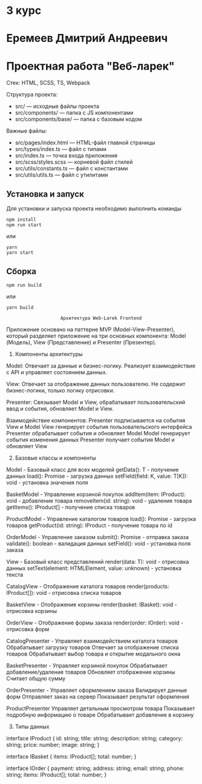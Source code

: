 # 3 курс
# Еремеев Дмитрий Андреевич
# Проектная работа "Веб-ларек"

Стек: HTML, SCSS, TS, Webpack

Структура проекта:
- src/ — исходные файлы проекта
- src/components/ — папка с JS компонентами
- src/components/base/ — папка с базовым кодом

Важные файлы:
- src/pages/index.html — HTML-файл главной страницы
- src/types/index.ts — файл с типами
- src/index.ts — точка входа приложения
- src/scss/styles.scss — корневой файл стилей
- src/utils/constants.ts — файл с константами
- src/utils/utils.ts — файл с утилитами

## Установка и запуск
Для установки и запуска проекта необходимо выполнить команды

```
npm install
npm run start
```

или

```
yarn
yarn start
```
## Сборка

```
npm run build
```

или

```
yarn build
```

						Архитектура Web-Larek Frontend

Приложение основано на паттерне MVP (Model-View-Presenter), который разделяет приложение на три основных компонента: Model (Модель), View (Представление) и Presenter (Презентер).

1) Компоненты архитектуры

Model:
	Отвечает за данные и бизнес-логику. Реализует взаимодействие с API и управляет состоянием данных.

View:
	Отвечает за отображение данных пользователю. Не содержит бизнес-логики, только логику отрисовки.

Presenter:
	Связывает Model и View, обрабатывает пользовательский ввод и события, обновляет Model и View.

Взаимодействие компонентов:
	Presenter подписывается на события View и Model
	View генерирует события пользовательского интерфейса
	Presenter обрабатывает события и обновляет Model
	Model генерирует события изменения данных
	Presenter получает события Model и обновляет View

2) Базовые классы и компоненты

Model - Базовый класс для всех моделей
	getData(): T - получение данных
	load(): Promise<void> - загрузка данных
	setField(field: K, value: T[K]): void - установка значения поля

BasketModel - Управление корзиной покупок
	addItem(item: IProduct): void - добавление товара
	removeItem(id: string): void - удаление товара
	getItems(): IProduct[] - получение списка товаров

ProductModel - Управление каталогом товаров
	load(): Promise<void> - загрузка товаров
	getProduct(id: string): IProduct - получение товара по id

OrderModel - Управление заказом
	submit(): Promise<void> - отправка заказа
	validate(): boolean - валидация данных
	setField(): void - установка поля заказа

View - Базовый класс представлений
	render(data: T): void - отрисовка данных
	setText(element: HTMLElement, value: unknown) - установка текста

CatalogView - Отображение каталога товаров
	render(products: IProduct[]): void - отрисовка списка товаров

BasketView - Отображение корзины
	render(basket: IBasket): void - отрисовка корзины

OrderView - Отображение формы заказа
	render(order: IOrder): void - отрисовка форм

CatalogPresenter - Управляет взаимодействием каталога товаров
	Обрабатывает загрузку товаров
	Отвечает за отображение списка товаров
	Обрабатывает выбор товара и открытие модального окна

BasketPresenter - Управляет корзиной покупок
	Обрабатывает добавление/удаление товаров
	Обновляет отображение корзины
	Считает общую сумму

OrderPresenter - Управляет оформлением заказа
	Валидирует данные форм
	Отправляет заказ на сервер
	Показывает результат оформления

ProductPresenter
	Управляет детальным просмотром товара
	Показывает подробную информацию о товаре
	Обрабатывает добавление в корзину


3) Типы данных

interface IProduct {
    id: string;
    title: string;
    description: string;
    category: string;
    price: number;
    image: string;
}

interface IBasket {
    items: IProduct[];
    total: number;
}

interface IOrder {
    payment: string;
    address: string;
    email: string;
    phone: string;
    items: IProduct[];
    total: number;
}

